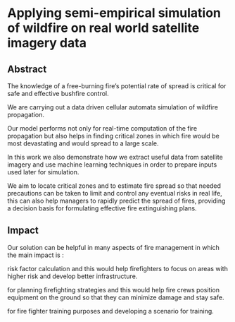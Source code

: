 # Applying semi-empirical simulation of wildfire on real world satellite imagery data
## Abstract 
The knowledge of a free-burning fire’s potential rate of spread is critical for safe and effective bushfire control.

We are carrying out a data driven cellular automata simulation of wildfire propagation. 

Our model performs not only for real-time computation of the fire propagation but also helps in finding critical zones in which fire would be most devastating and would spread to a large scale.

In this work we also demonstrate how we extract useful data from satellite imagery and use machine learning techniques in order to prepare inputs used later for simulation.

We aim to locate critical zones and to estimate fire spread so that needed precautions can be taken to limit and control any eventual risks in real life, this can also help managers to rapidly predict the spread of fires, providing a decision basis for formulating effective fire extinguishing plans.

## Impact
Our solution can be helpful in many aspects of fire management in which the main impact is :

risk factor calculation and this would help firefighters to focus on areas with higher risk and develop better infrastructure.

for planning firefighting strategies and this would help fire crews position equipment on the ground so that they can minimize damage and stay safe.

for fire fighter training purposes and developing a scenario for training.
